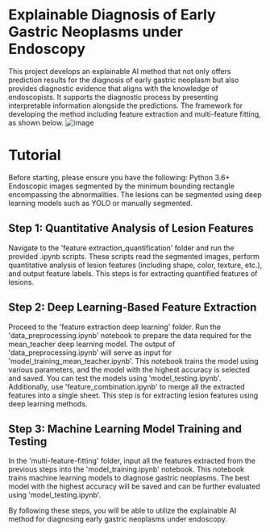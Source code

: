 # Explainable Diagnosis of Early Gastric Neoplasms under Endoscopy
This project develops an explainable AI method that not only offers prediction results for the diagnosis of early gastric neoplasm but also provides diagnostic evidence that aligns with the knowledge of endoscopists. It supports the diagnostic process by presenting interpretable information alongside the predictions. The framework for developing the method including feature extraction and multi-feature fitting, as shown below.
![image](https://github.com/Zuuuua/XAI-for-EGC-diagnosis/assets/135951585/14edd4cd-13c8-4f18-ab29-04b28b5cb59a)

# Tutorial
Before starting, please ensure you have the following:
Python 3.6+
Endoscopic images segmented by the minimum bounding rectangle encompassing the abnormalities. The lesions can be segmented using deep learning models such as YOLO or manually segmented.

## Step 1: Quantitative Analysis of Lesion Features
Navigate to the 'feature extraction_quantification' folder and run the provided .ipynb scripts. These scripts read the segmented images, perform quantitative analysis of lesion features (including shape, color, texture, etc.), and output feature labels. This steps is for extracting quantified features of lesions.

## Step 2: Deep Learning-Based Feature Extraction
Proceed to the 'feature extraction deep learning' folder. Run the 'data_preprocessing.ipynb' notebook to prepare the data required for the mean_teacher deep learning model. The output of 'data_preprocessing.ipynb' will serve as input for 'model_training_mean_teacher.ipynb'. This notebook trains the model using various parameters, and the model with the highest accuracy is selected and saved. You can test the models using 'model_testing.ipynb'. Additionally, use 'feature_combination.ipynb' to merge all the extracted features into a single sheet. This step is for extracting lesion features using deep learning methods.

## Step 3: Machine Learning Model Training and Testing
In the 'multi-feature-fitting' folder, input all the features extracted from the previous steps into the 'model_training.ipynb' notebook. This notebook trains machine learning models to diagnose gastric neoplasms. The best model with the highest accuracy will be saved and can be further evaluated using 'model_testing.ipynb'.

By following these steps, you will be able to utilize the explainable AI method for diagnosing early gastric neoplasms under endoscopy.
